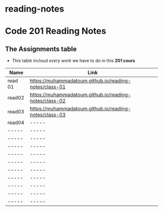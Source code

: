 # reading-notes
# Code 201 Reading Notes
## The  Assignments table 
* This table incloud *every work* we have to do in this **201 cours** 

|Name|Link|
|-----|-----|
|read 01|https://muhammadatoum.github.io/reading-notes/class-01|
|read02|https://muhammadatoum.github.io/reading-notes/class-02|
|read03|https://muhammadatoum.github.io/reading-notes/class-03|
|read04|-----|
|-----|-----|
|-----|-----|
|-----|-----|
|-----|-----|
|-----|-----|
|-----|-----|
|-----|-----|
|-----|-----|
|-----|-----|
|-----|-----|